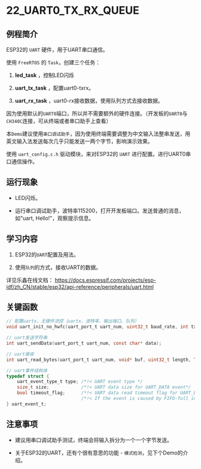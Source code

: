 # 22_UART0_TX_RX_QUEUE

## 例程简介

ESP32的 `UART` 硬件，用于UART串口通信。

使用 `FreeRTOS` 的 `Task`，创建三个任务：

1. **led_task** ，控制LED闪烁

2. **uart_tx_task** ，配置uart0-txrx。

3. **uart_rx_task** ，uart0-rx接收数据，使用队列方式去接收数据。

因为使用默认的`UART0`端口，所以并不需要额外的硬件连接。（开发板的`UART0`与`CH340C`连接，可从终端或者串口助手上查看）

本`Demo`建议使用`串口调试助手`，因为使用终端需要调整为中文输入法整串发送，用英文输入法发送每次几乎只能发送一两个字节，影响演示效果。

使用 `uart_config.c.h` 驱动模块，来对ESP32的 `UART` 进行配置。进行UART0串口通信操作。


## 运行现象

* LED闪烁。

* 运行串口调试助手，波特率115200，打开开发板端口。发送普通的消息，如"uart, Hello!"，观察提示信息。


## 学习内容

1. ESP32的`UART`配置及用法。

2. 使用`队列`的方式，接收UART的数据。

详见乐鑫在线文档：
https://docs.espressif.com/projects/esp-idf/zh_CN/stable/esp32/api-reference/peripherals/uart.html


## 关键函数

```c
// 配置uartx，无硬件流控（uartx、波特率、输出端口、队列）
void uart_init_no_hwfc(uart_port_t uart_num, uint32_t baud_rate, int tx_io_num, int rx_io_num, int queue_size, QueueHandle_t *uart_queue);

// uart发送字符串
int uart_sendData(uart_port_t uart_num, const char* data);

// uart接收
int uart_read_bytes(uart_port_t uart_num, void* buf, uint32_t length, TickType_t ticks_to_wait);

// uart事件结构体
typedef struct {
    uart_event_type_t type; /*!< UART event type */
    size_t size;            /*!< UART data size for UART_DATA event*/
    bool timeout_flag;      /*!< UART data read timeout flag for UART_DATA event (no new data received during configured RX TOUT)*/
                            /*!< If the event is caused by FIFO-full interrupt, then there will be no event with the timeout flag before the next byte coming.*/
} uart_event_t;
```


## 注意事项

* 建议用串口调试助手测试，终端会将输入拆分为一个一个字节发送。

* 关于ESP32的UART，还有个很有意思的功能 - `模式检测`，见下个Demo的介绍。
